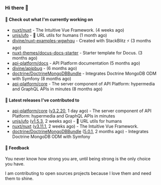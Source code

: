 ### Hi there 👋

#### 👷 Check out what I'm currently working on

- [nuxt/nuxt](https://github.com/nuxt/nuxt) - The Intuitive Vue Framework. (4 weeks ago)
- [unjs/ufo](https://github.com/unjs/ufo) - 🔗 URL utils for humans (1 month ago)
- [divine/nuxt-examples-wgwhqu](https://github.com/divine/nuxt-examples-wgwhqu) - Created with StackBlitz ⚡️ (3 months ago)
- [nuxt-themes/docus-docs-starter](https://github.com/nuxt-themes/docus-docs-starter) - Starter template for Docus. (3 months ago)
- [api-platform/docs](https://github.com/api-platform/docs) - API Platform documentation (5 months ago)
- [divine/apipbug](https://github.com/divine/apipbug) -  (6 months ago)
- [doctrine/DoctrineMongoDBBundle](https://github.com/doctrine/DoctrineMongoDBBundle) - Integrates Doctrine MongoDB ODM with Symfony (8 months ago)
- [api-platform/core](https://github.com/api-platform/core) - The server component of API Platform: hypermedia and GraphQL APIs in minutes (8 months ago)

#### 🔭 Latest releases I've contributed to

- [api-platform/core](https://github.com/api-platform/core) ([v3.2.20](https://github.com/api-platform/core/releases/tag/v3.2.20), 1 day ago) - The server component of API Platform: hypermedia and GraphQL APIs in minutes
- [unjs/ufo](https://github.com/unjs/ufo) ([v1.5.3](https://github.com/unjs/ufo/releases/tag/v1.5.3), 2 weeks ago) - 🔗 URL utils for humans
- [nuxt/nuxt](https://github.com/nuxt/nuxt) ([v3.11.1](https://github.com/nuxt/nuxt/releases/tag/v3.11.1), 2 weeks ago) - The Intuitive Vue Framework.
- [doctrine/DoctrineMongoDBBundle](https://github.com/doctrine/DoctrineMongoDBBundle) ([5.0.1](https://github.com/doctrine/DoctrineMongoDBBundle/releases/tag/5.0.1), 2 months ago) - Integrates Doctrine MongoDB ODM with Symfony

#### 💬 Feedback
You never know how strong you are, until being strong is the only choice you have.

I am contributing to open sources projects because I love them and need them to shine.
